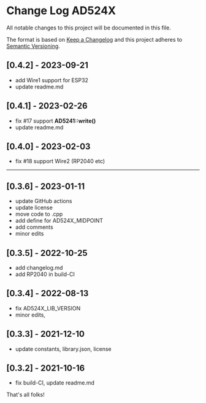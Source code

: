 # Change Log AD524X

All notable changes to this project will be documented in this file.

The format is based on [Keep a Changelog](http://keepachangelog.com/)
and this project adheres to [Semantic Versioning](http://semver.org/).


## [0.4.2] - 2023-09-21
- add Wire1 support for ESP32
- update readme.md


## [0.4.1] - 2023-02-26
- fix #17 support **AD5241::write()**
- update readme.md


## [0.4.0] - 2023-02-03
- fix #18 support Wire2 (RP2040 etc)

----

## [0.3.6] - 2023-01-11
- update GitHub actions
- update license
- move code to .cpp
- add define for AD524X_MIDPOINT
- add comments
- minor edits


## [0.3.5] - 2022-10-25
- add changelog.md
- add RP2040 in build-CI

## [0.3.4] - 2022-08-13
- fix AD524X_LIB_VERSION
- minor edits,

## [0.3.3] - 2021-12-10
- update constants, library.json, license

## [0.3.2] - 2021-10-16
- fix build-CI, update readme.md


That's all folks!

